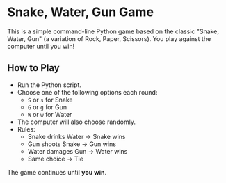 # Snake, Water, Gun Game 

This is a simple command-line Python game based on the classic "Snake, Water, Gun" (a variation of Rock, Paper, Scissors). You play against the computer until you win!

##  How to Play

- Run the Python script.
- Choose one of the following options each round:
  - `S` or `s` for Snake
  - `G` or `g` for Gun
  - `W` or `w` for Water
- The computer will also choose randomly.
- Rules:
  - Snake drinks Water → Snake wins
  - Gun shoots Snake → Gun wins
  - Water damages Gun → Water wins
  - Same choice → Tie

The game continues until **you win**.
